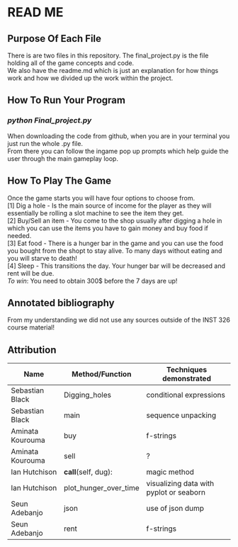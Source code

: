 # READ ME
## Purpose Of Each File
There is are two files in this repository. The final_project.py is the file holding all of the game concepts and code.  
We also have the readme.md which is just an explanation for how things work and how we divided up the work within the project.
## How To Run Your Program 
### *python Final_project.py*
When downloading the code from github, when you are in your terminal you just run the whole .py file.  
From there you can follow the ingame pop up prompts which help guide the user through the main gameplay loop.
## How To Play The Game
Once the game starts you will have four options to choose from.  
[1] Dig a hole - Is the main source of income for the player as they will essentially be rolling a slot machine to see the item they get.  
[2] Buy/Sell an item - You come to the shop usually after digging a hole in which you can use the items you have to gain money and buy food if needed.  
[3] Eat food - There is a hunger bar in the game and you can use the food you bought from the shopt to stay alive. To many days without eating and you will starve to death!  
[4] Sleep - This transitions the day. Your hunger bar will be decreased  and rent will be due.  
*To win*: You need to obtain 300$ before the 7 days are up!
## Annotated bibliography
From my understanding we did not use any sources outside of the INST 326 course material!
## Attribution
| Name | Method/Function | Techniques demonstrated|
| --- | --- | --- | 
| Sebastian Black | Digging_holes | conditional expressions | 
| Sebastian Black | main | sequence unpacking | 
| Aminata Kourouma | buy | f-strings | 
| Aminata Kourouma | sell | ? | 
| Ian Hutchison | __call__(self, dug):| magic method | 
| Ian Hutchison| plot_hunger_over_time | visualizing data with pyplot or seaborn | 
| Seun Adebanjo | json | use of json dump | 
| Seun Adebanjo | rent | f-strings | 

